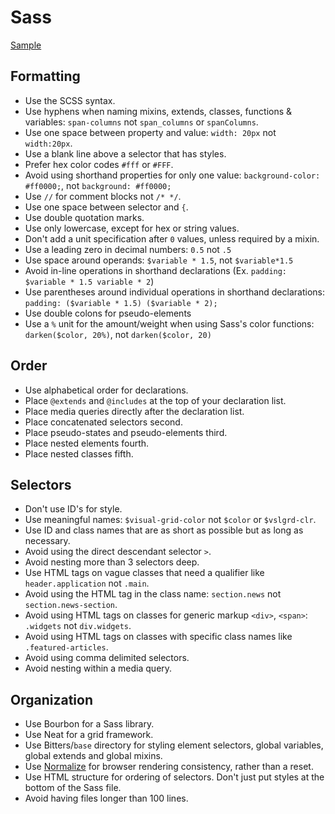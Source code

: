 # Sass

[Sample](sample.scss)

## Formatting

* Use the SCSS syntax.
* Use hyphens when naming mixins, extends, classes, functions & variables: `span-columns` not `span_columns` or `spanColumns`.
* Use one space between property and value: `width: 20px` not `width:20px`.
* Use a blank line above a selector that has styles.
* Prefer hex color codes `#fff` or `#FFF`.
* Avoid using shorthand properties for only one value: `background-color: #ff0000;`, not `background: #ff0000;`
* Use `//` for comment blocks not `/* */`.
* Use one space between selector and `{`.
* Use double quotation marks.
* Use only lowercase, except for hex or string values.
* Don't add a unit specification after `0` values, unless required by a mixin.
* Use a leading zero in decimal numbers: `0.5` not `.5`
* Use space around operands: `$variable * 1.5`, not `$variable*1.5`
* Avoid in-line operations in shorthand declarations (Ex. `padding: $variable * 1.5 variable * 2`)
* Use parentheses around individual operations in shorthand declarations: `padding: ($variable * 1.5) ($variable * 2);`
* Use double colons for pseudo-elements
* Use a `%` unit for the amount/weight when using Sass's color functions: `darken($color, 20%)`, not `darken($color, 20)`

## Order

* Use alphabetical order for declarations.
* Place `@extends` and `@includes` at the top of your declaration list.
* Place media queries directly after the declaration list.
* Place concatenated selectors second.
* Place pseudo-states and pseudo-elements third.
* Place nested elements fourth.
* Place nested classes fifth.

## Selectors

* Don't use ID's for style.
* Use meaningful names: `$visual-grid-color` not `$color` or `$vslgrd-clr`.
* Use ID and class names that are as short as possible but as long as necessary.
* Avoid using the direct descendant selector `>`.
* Avoid nesting more than 3 selectors deep.
* Use HTML tags on vague classes that need a qualifier like `header.application` not `.main`.
* Avoid using the HTML tag in the class name: `section.news` not `section.news-section`.
* Avoid using HTML tags on classes for generic markup `<div>`, `<span>`: `.widgets` not `div.widgets`.
* Avoid using HTML tags on classes with specific class names like `.featured-articles`.
* Avoid using comma delimited selectors.
* Avoid nesting within a media query.

## Organization

* Use Bourbon for a Sass library.
* Use Neat for a grid framework.
* Use Bitters/`base` directory for styling element selectors, global variables, global extends and global mixins.
* Use [Normalize](https://github.com/necolas/normalize.css) for browser rendering consistency, rather than a reset.
* Use HTML structure for ordering of selectors. Don't just put styles at the bottom of the Sass file.
* Avoid having files longer than 100 lines.
